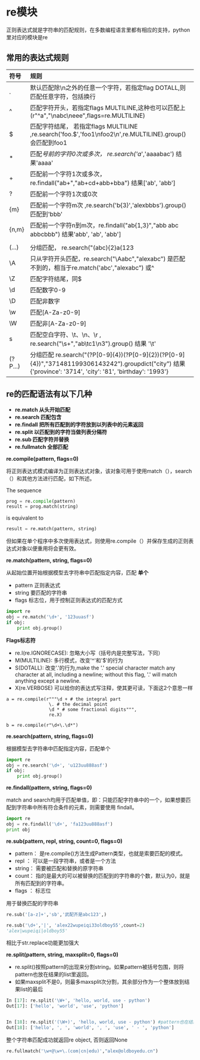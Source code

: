 # re模块

正则表达式就是字符串的匹配规则，在多数编程语言里都有相应的支持，python里对应的模块是re

## 常用的表达式规则

| 符号 | 规则 |
|:-- |:-- |
| . | 默认匹配除\n之外的任意一个字符，若指定flag DOTALL,则匹配任意字符，包括换行 |
| ^ | 匹配字符开头，若指定flags MULTILINE,这种也可以匹配上(r"^a","\nabc\neee",flags=re.MULTILINE) |
| $ | 匹配字符结尾， 若指定flags MULTILINE ,re.search('foo.$','foo1\nfoo2\n',re.MULTILINE).group() 会匹配到foo1 |
| * | 匹配*号前的字符0次或多次， re.search('a*','aaaabac')  结果'aaaa' |
| + | 匹配前一个字符1次或多次，re.findall("ab+","ab+cd+abb+bba") 结果['ab', 'abb']|
| ? | 匹配前一个字符1次或0次 | ,re.search('b?','alex').group() 匹配b 0次
| {m} | 匹配前一个字符m次 ,re.search('b{3}','alexbbbs').group()  匹配到'bbb' |
| {n,m} | 匹配前一个字符n到m次，re.findall("ab{1,3}","abb abc abbcbbb") 结果'abb', 'ab', 'abb'] |
| | | 匹配|左或|右的字符，re.search("abc|ABC","ABCBabcCD").group() 结果'ABC' |
| (...) | 分组匹配， re.search("(abc){2}a(123|45)", "abcabca456c").group() 结果为'abcabca45' |
| \A | 只从字符开头匹配，re.search("\Aabc","alexabc") 是匹配不到的，相当于re.match('abc',"alexabc") 或^ |
| \Z | 匹配字符结尾，同$ |
| \d | 匹配数字0-9 |
| \D | 匹配非数字 |
| \w | 匹配[A-Za-z0-9] |
| \W | 匹配非[A-Za-z0-9] |
| s | 匹配空白字符、\t、\n、\r , re.search("\s+","ab\tc1\n3").group() 结果 '\t'|
| (?P<name>...) | 分组匹配 re.search("(?P<province>[0-9]{4})(?P<city>[0-9]{2})(?P<birthday>[0-9]{4})","371481199306143242").groupdict("city") 结果{'province': '3714', 'city': '81', 'birthday': '1993'}|


## re的匹配语法有以下几种
* **re.match 从头开始匹配**
* **re.search 匹配包含**
* **re.findall 把所有匹配到的字符放到以列表中的元素返回**
* **re.split 以匹配到的字符当做列表分隔符**
* **re.sub 匹配字符并替换**
* **re.fullmatch 全部匹配**

**re.compile(pattern, flags=0)**

将正则表达式模式编译为正则表达式对象，该对象可用于使用match（），search（）和其他方法进行匹配，如下所述。

The sequence

```python
prog = re.compile(pattern)
result = prog.match(string)
```

is equivalent to

```python
result = re.match(pattern, string)
```

但如果在单个程序中多次使用表达式，则使用re.compile（）并保存生成的正则表达式对象以便重用将会更有效。

**re.match(pattern, string, flags=0)**

从起始位置开始根据模型去字符串中匹配指定内容，匹配 **单个**

* pattern 正则表达式
* string 要匹配的字符串
* flags 标志位，用于控制正则表达式的匹配方式

```python
import re
obj = re.match('\d+', '123uuasf')
if obj:
    print obj.group()
```

**Flags标志符**

* re.I(re.IGNORECASE): 忽略大小写（括号内是完整写法，下同）
* M(MULTILINE): 多行模式，改变'^'和'$'的行为
* S(DOTALL): 改变'.'的行为,make the '.' special character match any character at all, including a newline; without this flag, '.' will match anything except a newline.
* X(re.VERBOSE) 可以给你的表达式写注释，使其更可读，下面这2个意思一样


```
a = re.compile(r"""\d + # the integral part
                \. # the decimal point
                \d * # some fractional digits""",
                re.X)

b = re.compile(r"\d+\.\d*")

```

**re.search(pattern, string, flags=0)**

根据模型去字符串中匹配指定内容，匹配单个

```python
import re
obj = re.search('\d+', 'u123uu888asf')
if obj:
    print obj.group()
```

**re.findall(pattern, string, flags=0)**

match and search均用于匹配单值，即：只能匹配字符串中的一个，如果想要匹配到字符串中所有符合条件的元素，则需要使用 findall。

```python
import re
obj = re.findall('\d+', 'fa123uu888asf')
print obj
```

**re.sub(pattern, repl, string, count=0, flags=0)**

* pattern： 是re.compile()方法生成Pattern类型，也就是索要匹配的模式。
* repl ： 可以是一段字符串，或者是一个方法
* string： 需要被匹配和替换的原字符串
* count： 指的是最大的可以被替换的匹配到的字符串的个数，默认为0，就是所有匹配到的字符串。
* flags ： 标志位


用于替换匹配的字符串

```python
re.sub('[a-z]+','sb','武配齐是abc123',)

re.sub('\d+','|', 'alex22wupeiqi33oldboy55',count=2)
'alex|wupeiqi|oldboy55'
```

相比于str.replace功能更加强大


**re.split(pattern, string, maxsplit=0, flags=0)**

* re.split()按照pattern的出现来分割string。如果pattern被括号包围，则将pattern也放在结果的list里返回。
* 如果maxsplit不是0，则最多maxsplit次分割，其余部分作为一个整体放到结果list的最后

```python
In [17]: re.split('\W+', 'hello, world, use - python')
Out[17]: ['hello', 'world', 'use', 'python']


In [18]: re.split('(\W+)', 'hello, world, use - python') #pattern也在结果列表里
Out[18]: ['hello', ', ', 'world', ', ', 'use', ' - ', 'python']
```

整个字符串匹配成功就返回re object, 否则返回None

```python
re.fullmatch('\w+@\w+\.(com|cn|edu)',"alex@oldboyedu.cn")
```
